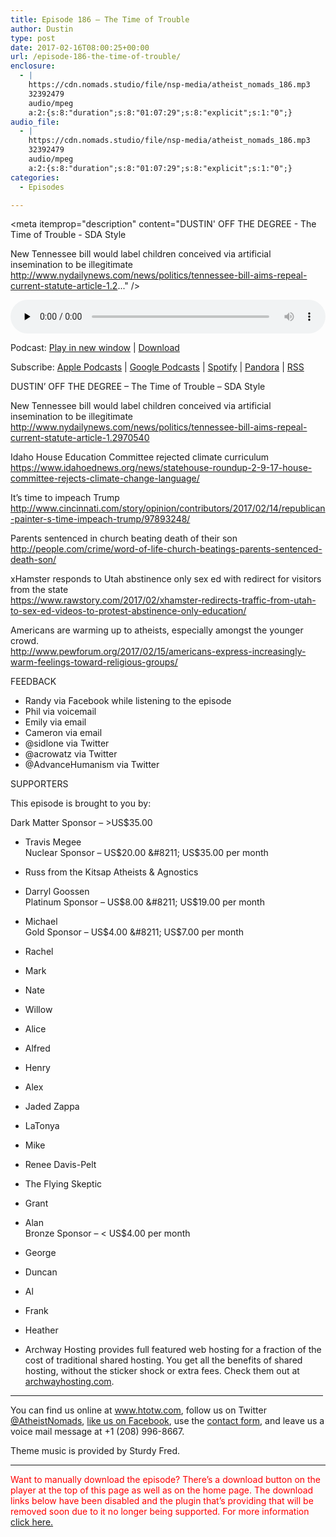 ```yaml
---
title: ﻿Episode 186 – The Time of Trouble
author: Dustin
type: post
date: 2017-02-16T08:00:25+00:00
url: /﻿episode-186-the-time-of-trouble/
enclosure:
  - |
    https://cdn.nomads.studio/file/nsp-media/atheist_nomads_186.mp3
    32392479
    audio/mpeg
    a:2:{s:8:"duration";s:8:"01:07:29";s:8:"explicit";s:1:"0";}
audio_file:
  - |
    https://cdn.nomads.studio/file/nsp-media/atheist_nomads_186.mp3
    32392479
    audio/mpeg
    a:2:{s:8:"duration";s:8:"01:07:29";s:8:"explicit";s:1:"0";}
categories:
  - Episodes

---
```

<div itemscope itemtype="http://schema.org/AudioObject">
  <meta itemprop="name" content="﻿Episode 186 &#8211; The Time of Trouble" />
  
  <meta itemprop="uploadDate" content="2017-02-16T01:00:25-07:00" />
  
  <meta itemprop="encodingFormat" content="audio/mpeg" />
  
  <meta itemprop="duration" content="PT1H07M29S" />
  
  <meta itemprop="description" content="DUSTIN' OFF THE DEGREE - The Time of Trouble - SDA Style

New Tennessee bill would label children conceived via artificial insemination to be illegitimate
http://www.nydailynews.com/news/politics/tennessee-bill-aims-repeal-current-statute-article-1.2..." />
  
  <meta itemprop="contentUrl" content="https://dts.podtrac.com/redirect.mp3/cdn.nomads.studio/file/nsp-media/atheist_nomads_186.mp3" />
  
  <meta itemprop="contentSize" content="30.9" />
  </p> 
  
  <div class="powerpress_player" id="powerpress_player_8448">
    <audio class="wp-audio-shortcode" id="audio-1459-192" preload="none" style="width: 100%;" controls="controls"><source type="audio/mpeg" src="https://dts.podtrac.com/redirect.mp3/cdn.nomads.studio/file/nsp-media/atheist_nomads_186.mp3?_=192" /><a href="https://dts.podtrac.com/redirect.mp3/cdn.nomads.studio/file/nsp-media/atheist_nomads_186.mp3">https://dts.podtrac.com/redirect.mp3/cdn.nomads.studio/file/nsp-media/atheist_nomads_186.mp3</a></audio>
  </div>
</div>

<p class="powerpress_links powerpress_links_mp3">
  Podcast: <a href="https://dts.podtrac.com/redirect.mp3/cdn.nomads.studio/file/nsp-media/atheist_nomads_186.mp3" class="powerpress_link_pinw" target="_blank" title="Play in new window" onclick="return powerpress_pinw('https://htotw.com/?powerpress_pinw=1459-podcast');" rel="nofollow">Play in new window</a> | <a href="https://dts.podtrac.com/redirect.mp3/cdn.nomads.studio/file/nsp-media/atheist_nomads_186.mp3" class="powerpress_link_d" title="Download" rel="nofollow" download="atheist_nomads_186.mp3">Download</a>
</p>

<p class="powerpress_links powerpress_subscribe_links">
  Subscribe: <a href="https://podcasts.apple.com/us/podcast/humanists-take-on-the-world/id530050098?mt=2&ls=1" class="powerpress_link_subscribe powerpress_link_subscribe_itunes" target="_blank" title="Subscribe on Apple Podcasts" rel="nofollow">Apple Podcasts</a> | <a href="https://www.google.com/podcasts?feed=aHR0cDovL2F0aGVpc3Rub21hZHMubGlic3luLmNvbS9yc3M%3D" class="powerpress_link_subscribe powerpress_link_subscribe_googleplay" target="_blank" title="Subscribe on Google Podcasts" rel="nofollow">Google Podcasts</a> | <a href="https://open.spotify.com/show/3LzK2xZGike6Tc1GEMtMbr?si=LieN9SNuTpq96smuaUsH8A" class="powerpress_link_subscribe powerpress_link_subscribe_spotify" target="_blank" title="Subscribe on Spotify" rel="nofollow">Spotify</a> | <a href="https://www.pandora.com/podcast/atheist-nomads/PC:10122?corr=62071012&part=ug" class="powerpress_link_subscribe powerpress_link_subscribe_pandora" target="_blank" title="Subscribe on Pandora" rel="nofollow">Pandora</a> | <a href="https://htotw.com/feed/podcast/" class="powerpress_link_subscribe powerpress_link_subscribe_rss" target="_blank" title="Subscribe via RSS" rel="nofollow">RSS</a>
</p>

DUSTIN&#8217; OFF THE DEGREE &#8211; The Time of Trouble &#8211; SDA Style

New Tennessee bill would label children conceived via artificial insemination to be illegitimate  
<a href="http://www.nydailynews.com/news/politics/tennessee-bill-aims-repeal-current-statute-article-1.2970540" target="_blank" rel="noopener">http://www.nydailynews.com/news/politics/tennessee-bill-aims-repeal-current-statute-article-1.2970540</a>

Idaho House Education Committee rejected climate curriculum  
<a href="https://www.idahoednews.org/news/statehouse-roundup-2-9-17-house-committee-rejects-climate-change-language/" target="_blank" rel="noopener">https://www.idahoednews.org/news/statehouse-roundup-2-9-17-house-committee-rejects-climate-change-language/</a>

It&#8217;s time to impeach Trump  
<a href="http://www.cincinnati.com/story/opinion/contributors/2017/02/14/republican-painter-s-time-impeach-trump/97893248/" target="_blank" rel="noopener">http://www.cincinnati.com/story/opinion/contributors/2017/02/14/republican-painter-s-time-impeach-trump/97893248/</a>

Parents sentenced in church beating death of their son  
<a href="http://people.com/crime/word-of-life-church-beatings-parents-sentenced-death-son/" target="_blank" rel="noopener">http://people.com/crime/word-of-life-church-beatings-parents-sentenced-death-son/</a>

xHamster responds to Utah abstinence only sex ed with redirect for visitors from the state  
<a href="https://www.rawstory.com/2017/02/xhamster-redirects-traffic-from-utah-to-sex-ed-videos-to-protest-abstinence-only-education/" target="_blank" rel="noopener">https://www.rawstory.com/2017/02/xhamster-redirects-traffic-from-utah-to-sex-ed-videos-to-protest-abstinence-only-education/</a>

Americans are warming up to atheists, especially amongst the younger crowd.  
<a href="http://www.pewforum.org/2017/02/15/americans-express-increasingly-warm-feelings-toward-religious-groups/" target="_blank" rel="noopener">http://www.pewforum.org/2017/02/15/americans-express-increasingly-warm-feelings-toward-religious-groups/</a>

FEEDBACK

* Randy via Facebook while listening to the episode  
* Phil via voicemail  
* Emily via email  
* Cameron via email  
* @sidlone via Twitter  
* @acrowatz via Twitter  
* @AdvanceHumanism via Twitter

SUPPORTERS

This episode is brought to you by:

Dark Matter Sponsor &#8211; >US$35.00  
* Travis Megee  
Nuclear Sponsor &#8211; US$20.00 &#8211; US$35.00 per month  
* Russ from the Kitsap Atheists & Agnostics  
* Darryl Goossen  
Platinum Sponsor &#8211; US$8.00 &#8211; US$19.00 per month  
* Michael  
Gold Sponsor &#8211; US$4.00 &#8211; US$7.00 per month  
* Rachel  
* Mark  
* Nate  
* Willow  
* Alice  
* Alfred  
* Henry  
* Alex  
* Jaded Zappa  
* LaTonya  
* Mike  
* Renee Davis-Pelt  
* The Flying Skeptic  
* Grant  
* Alan  
Bronze Sponsor &#8211; < US$4.00 per month  
* George  
* Duncan  
* Al  
* Frank  
* Heather

* Archway Hosting provides full featured web hosting for a fraction of the cost of traditional shared hosting. You get all the benefits of shared hosting, without the sticker shock or extra fees. Check them out at <a href="http://archwayhosting.com/" target="_blank" rel="noopener">archwayhosting.com</a>.

<hr width="500" />

You can find us online at <a href="https://www.htotw.com/" target="_blank" rel="noopener">www.htotw.com</a>, follow us on Twitter <a href="https://htotw.com/twitter" target="_blank" rel="noopener">@AtheistNomads</a>, <a href="https://htotw.com/facebook" target="_blank" rel="noopener">like us on Facebook</a>, use the [contact form](https://htotw.com/contact), and leave us a voice mail message at +1 (208) 996-8667.

Theme music is provided by Sturdy Fred.

* * *

<span style="color: #ff0000;">Want to manually download the episode? There&#8217;s a download button on the player at the top of this page as well as on the home page. The download links below have been disabled and the plugin that&#8217;s providing that will be removed soon due to it no longer being supported. For more information <a href="https://www.htotw.com/2017/old-feeds/">click here.</a></span>